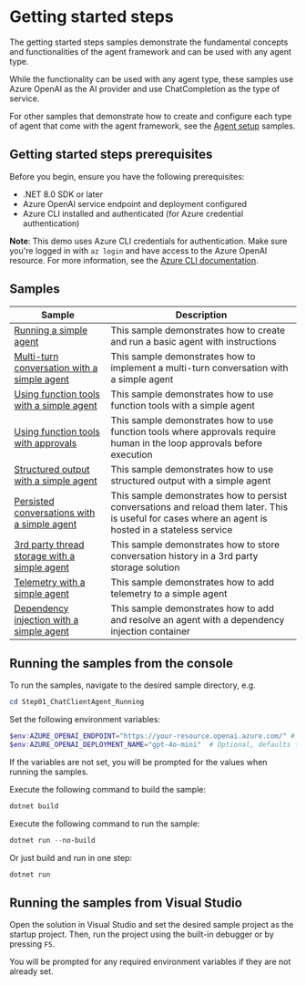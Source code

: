 # Getting started steps

The getting started steps samples demonstrate the fundamental concepts and functionalities
of the agent framework and can be used with any agent type.

While the functionality can be used with any agent type, these samples use Azure OpenAI as the AI provider
and use ChatCompletion as the type of service.

For other samples that demonstrate how to create and configure each type of agent that come with the agent framework,
see the [Agent setup](../AgentSetup/README.md) samples.

## Getting started steps prerequisites

Before you begin, ensure you have the following prerequisites:

- .NET 8.0 SDK or later
- Azure OpenAI service endpoint and deployment configured
- Azure CLI installed and authenticated (for Azure credential authentication)

**Note**: This demo uses Azure CLI credentials for authentication. Make sure you're logged in with `az login` and have access to the Azure OpenAI resource. For more information, see the [Azure CLI documentation](https://learn.microsoft.com/cli/azure/authenticate-azure-cli-interactively).

## Samples

|Sample|Description|
|---|---|
|[Running a simple agent](./Step01_ChatClientAgent_Running/)|This sample demonstrates how to create and run a basic agent with instructions|
|[Multi-turn conversation with a simple agent](./Step02_ChatClientAgent_MultiturnConversation/)|This sample demonstrates how to implement a multi-turn conversation with a simple agent|
|[Using function tools with a simple agent](./Step03_ChatClientAgent_UsingFunctionTools/)|This sample demonstrates how to use function tools with a simple agent|
|[Using function tools with approvals](./Step04_ChatClientAgent_UsingFunctionToolsWithApprovals/)|This sample demonstrates how to use function tools where approvals require human in the loop approvals before execution|
|[Structured output with a simple agent](./Step05_ChatClientAgent_StructuredOutput/)|This sample demonstrates how to use structured output with a simple agent|
|[Persisted conversations with a simple agent](./Step06_ChatClientAgent_PersistedConversations/)|This sample demonstrates how to persist conversations and reload them later. This is useful for cases where an agent is hosted in a stateless service|
|[3rd party thread storage with a simple agent](./Step07_ChatClientAgent_3rdPartyThreadStorage/)|This sample demonstrates how to store conversation history in a 3rd party storage solution|
|[Telemetry with a simple agent](./Step08_ChatClientAgent_Telemetry/)|This sample demonstrates how to add telemetry to a simple agent|
|[Dependency injection with a simple agent](./Step09_ChatClientAgent_DependencyInjection/)|This sample demonstrates how to add and resolve an agent with a dependency injection container|

## Running the samples from the console

To run the samples, navigate to the desired sample directory, e.g.

```powershell
cd Step01_ChatClientAgent_Running
```

Set the following environment variables:

```powershell
$env:AZURE_OPENAI_ENDPOINT="https://your-resource.openai.azure.com/" # Replace with your Azure OpenAI resource endpoint
$env:AZURE_OPENAI_DEPLOYMENT_NAME="gpt-4o-mini"  # Optional, defaults to gpt-4o-mini
```

If the variables are not set, you will be prompted for the values when running the samples.

Execute the following command to build the sample:

```powershell
dotnet build
```

Execute the following command to run the sample:

```powershell
dotnet run --no-build
```

Or just build and run in one step:

```powershell
dotnet run
```

## Running the samples from Visual Studio

Open the solution in Visual Studio and set the desired sample project as the startup project. Then, run the project using the built-in debugger or by pressing `F5`.

You will be prompted for any required environment variables if they are not already set.
